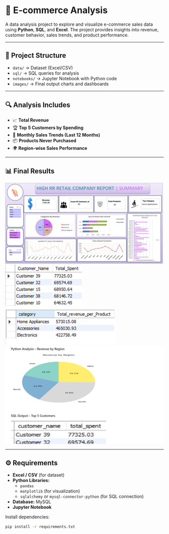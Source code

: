 # 🛒 E-commerce Analysis  

A data analysis project to explore and visualize e-commerce sales data using **Python**, **SQL**, and **Excel**. The project provides insights into revenue, customer behavior, sales trends, and product performance.  

---

## 📂 Project Structure
- `data/` → Dataset (Excel/CSV)  
- `sql/` → SQL queries for analysis  
- `notebooks/` → Jupyter Notebook with Python code  
- `images/` → Final output charts and dashboards  

---

## 🔍 Analysis Includes
- 📈 **Total Revenue**  
- 🏆 **Top 5 Customers by Spending**  
- 📅 **Monthly Sales Trends (Last 12 Months)**  
- 📦 **Products Never Purchased**  
- 🌍 **Region-wise Sales Performance**  

---

## 📊 Final Results
![Dashboard](Final_result_screenshot/Excel_dashboard_E-commerces.png)  
![TopCustomers](Final_result_screenshot/Top_5_customer.png)    
![category and total_revenue](Final_result_screenshot/category_and_total_revenue.png) 
![Revenue](Final_result_screenshot/Revenue_by_region_python_code.png) 


---

## ⚙️ Requirements
- **Excel / CSV** (for dataset)  
- **Python Libraries:**  
  - `pandas`  
  - `matplotlib` (for visualization)  
  - `sqlalchemy` or `mysql-connector-python` (for SQL connection)  
- **Database:** MySQL   
- **Jupyter Notebook**  

Install dependencies:  
```bash
pip install -r requirements.txt
